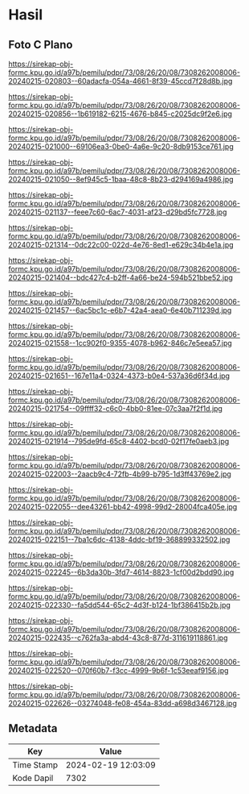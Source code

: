 # Hasil

## Foto C Plano

https://sirekap-obj-formc.kpu.go.id/a97b/pemilu/pdpr/73/08/26/20/08/7308262008006-20240215-020803--60adacfa-054a-4661-8f39-45ccd7f28d8b.jpg

https://sirekap-obj-formc.kpu.go.id/a97b/pemilu/pdpr/73/08/26/20/08/7308262008006-20240215-020856--1b619182-6215-4676-b845-c2025dc9f2e6.jpg

https://sirekap-obj-formc.kpu.go.id/a97b/pemilu/pdpr/73/08/26/20/08/7308262008006-20240215-021000--69106ea3-0be0-4a6e-9c20-8db9153ce761.jpg

https://sirekap-obj-formc.kpu.go.id/a97b/pemilu/pdpr/73/08/26/20/08/7308262008006-20240215-021050--8ef945c5-1baa-48c8-8b23-d294169a4986.jpg

https://sirekap-obj-formc.kpu.go.id/a97b/pemilu/pdpr/73/08/26/20/08/7308262008006-20240215-021137--feee7c60-6ac7-4031-af23-d29bd5fc7728.jpg

https://sirekap-obj-formc.kpu.go.id/a97b/pemilu/pdpr/73/08/26/20/08/7308262008006-20240215-021314--0dc22c00-022d-4e76-8ed1-e629c34b4e1a.jpg

https://sirekap-obj-formc.kpu.go.id/a97b/pemilu/pdpr/73/08/26/20/08/7308262008006-20240215-021404--bdc427c4-b2ff-4a66-be24-594b521bbe52.jpg

https://sirekap-obj-formc.kpu.go.id/a97b/pemilu/pdpr/73/08/26/20/08/7308262008006-20240215-021457--6ac5bc1c-e6b7-42a4-aea0-6e40b711239d.jpg

https://sirekap-obj-formc.kpu.go.id/a97b/pemilu/pdpr/73/08/26/20/08/7308262008006-20240215-021558--1cc902f0-9355-4078-b962-846c7e5eea57.jpg

https://sirekap-obj-formc.kpu.go.id/a97b/pemilu/pdpr/73/08/26/20/08/7308262008006-20240215-021651--167e11a4-0324-4373-b0e4-537a36d6f34d.jpg

https://sirekap-obj-formc.kpu.go.id/a97b/pemilu/pdpr/73/08/26/20/08/7308262008006-20240215-021754--09ffff32-c6c0-4bb0-81ee-07c3aa7f2f1d.jpg

https://sirekap-obj-formc.kpu.go.id/a97b/pemilu/pdpr/73/08/26/20/08/7308262008006-20240215-021914--795de9fd-65c8-4402-bcd0-02f17fe0aeb3.jpg

https://sirekap-obj-formc.kpu.go.id/a97b/pemilu/pdpr/73/08/26/20/08/7308262008006-20240215-022003--2aacb9c4-72fb-4b99-b795-1d3ff43769e2.jpg

https://sirekap-obj-formc.kpu.go.id/a97b/pemilu/pdpr/73/08/26/20/08/7308262008006-20240215-022055--dee43261-bb42-4998-99d2-28004fca405e.jpg

https://sirekap-obj-formc.kpu.go.id/a97b/pemilu/pdpr/73/08/26/20/08/7308262008006-20240215-022151--7ba1c6dc-4138-4ddc-bf19-368899332502.jpg

https://sirekap-obj-formc.kpu.go.id/a97b/pemilu/pdpr/73/08/26/20/08/7308262008006-20240215-022245--6b3da30b-3fd7-4614-8823-1cf00d2bdd90.jpg

https://sirekap-obj-formc.kpu.go.id/a97b/pemilu/pdpr/73/08/26/20/08/7308262008006-20240215-022330--fa5dd544-65c2-4d3f-b124-1bf386415b2b.jpg

https://sirekap-obj-formc.kpu.go.id/a97b/pemilu/pdpr/73/08/26/20/08/7308262008006-20240215-022435--c762fa3a-abd4-43c8-877d-311619118861.jpg

https://sirekap-obj-formc.kpu.go.id/a97b/pemilu/pdpr/73/08/26/20/08/7308262008006-20240215-022520--070f60b7-f3cc-4999-9b6f-1c53eeaf9156.jpg

https://sirekap-obj-formc.kpu.go.id/a97b/pemilu/pdpr/73/08/26/20/08/7308262008006-20240215-022626--03274048-fe08-454a-83dd-a698d3467128.jpg


## Metadata

| Key        | Value               |
| ---------- | ------------------- |
| Time Stamp | 2024-02-19 12:03:09 |
| Kode Dapil | 7302                |



